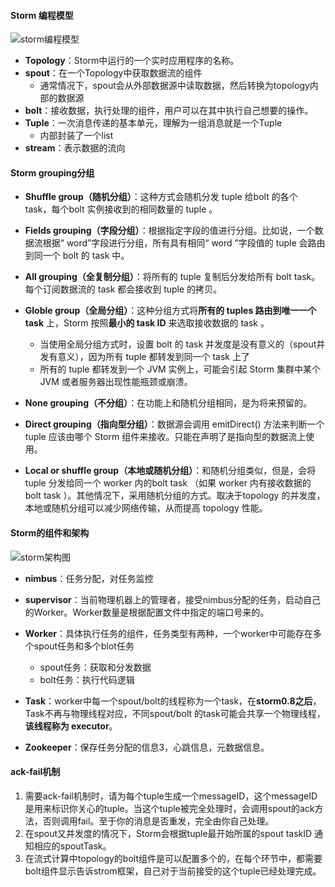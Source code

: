 #### Storm 编程模型

![storm编程模型](G:\学习笔记\storm\images\storm编程模型.png)

* **Topology**：Storm中运行的一个实时应用程序的名称。
* **spout**：在一个Topology中获取数据流的组件
  * 通常情况下，spout会从外部数据源中读取数据，然后转换为topology内部的数据源
* **bolt**：接收数据，执行处理的组件，用户可以在其中执行自己想要的操作。
* **Tuple**：一次消息传递的基本单元，理解为一组消息就是一个Tuple
  * 内部封装了一个list
* **stream**：表示数据的流向

#### Storm grouping分组

* **Shuffle group（随机分组）**：这种方式会随机分发 tuple 给bolt 的各个 task，每个bolt 实例接收到的相同数量的 tuple 。

* **Fields grouping（字段分组）**：根据指定字段的值进行分组。比如说，一个数据流根据“ word”字段进行分组，所有具有相同“ word ”字段值的 tuple 会路由到同一个 bolt 的 task 中。

* **All grouping（全复制分组）**：将所有的 tuple 复制后分发给所有 bolt task。每个订阅数据流的 task 都会接收到 tuple 的拷贝。
* **Globle group（全局分组）**：这种分组方式将**所有的 tuples 路由到唯一一个 task** 上，Storm 按照**最小的 task ID** 来选取接收数据的 task 。
  * 当使用全局分组方式时，设置 bolt 的 task 并发度是没有意义的（spout并发有意义），因为所有 tuple 都转发到同一个 task 上了
  * 所有的 tuple 都转发到一个 JVM 实例上，可能会引起  Storm 集群中某个 JVM 或者服务器出现性能瓶颈或崩溃。
* **None grouping（不分组）**：在功能上和随机分组相同，是为将来预留的。
* **Direct grouping（指向型分组）**：数据源会调用 emitDirect() 方法来判断一个 tuple 应该由哪个 Storm 组件来接收。只能在声明了是指向型的数据流上使用。
* **Local or shuffle group（本地或随机分组）**：和随机分组类似，但是，会将 tuple 分发给同一个 worker 内的bolt task （如果 worker 内有接收数据的 bolt task ）。其他情况下，采用随机分组的方式。取决于topology 的并发度，本地或随机分组可以减少网络传输，从而提高 topology 性能。

#### Storm的组件和架构

![storm架构图](G:\学习笔记\storm\images\storm架构图.png)

* **nimbus**：任务分配，对任务监控
* **supervisor**：当前物理机器上的管理者，接受nimbus分配的任务，启动自己的Worker。Worker数量是根据配置文件中指定的端口号来的。
* **Worker**：具体执行任务的组件，任务类型有两种，一个worker中可能存在多个spout任务和多个blot任务
  * spout任务：获取和分发数据
  * bolt任务：执行代码逻辑
* **Task**：worker中每一个spout/bolt的线程称为一个task，在**storm0.8之后**，Task不再与物理线程对应，不同spout/bolt 的task可能会共享一个物理线程，**该线程称为 executor**。

* **Zookeeper**：保存任务分配的信息3，心跳信息，元数据信息。

#### ack-fail机制

1. 需要ack-fail机制时，请为每个tuple生成一个messageID，这个messageID是用来标识你关心的tuple。当这个tuple被完全处理时，会调用spout的ack方法，否则调用fail。至于你的消息是否重发，完全由你自己处理。
2. 在spout又并发度的情况下，Storm会根据tuple最开始所属的spout taskID 通知相应的spoutTask。
3. 在流式计算中topology的bolt组件是可以配置多个的，在每个环节中，都需要bolt组件显示告诉strom框架，自己对于当前接受的这个tuple已经处理完成。